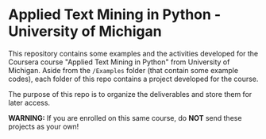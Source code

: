 # Applied Text Mining in Python - University of Michigan

This repository contains some examples and the activities developed for the Coursera course "Applied Text Mining in Python" from University of Michigan. Aside from the `/Examples` folder (that contain some example codes), each folder of this repo contains a project developed for the course.

The purpose of this repo is to organize the deliverables and store them for later access.

**WARNING:** If you are enrolled on this same course, do **NOT** send these projects as your own!

